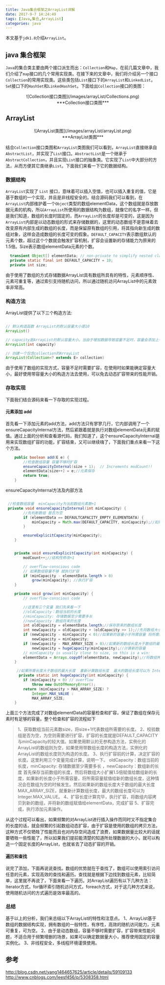 ```yaml
---
title: Java集合框架之ArrayList详解
date: 2017-9-7 14:24:49 
tags: [Java,集合,ArrayList]
categories: java
---
```


本文基于`jdk1.8`介绍`ArrayList`。
## java 集合框架
`Java`的集合类主要由两个接口派生而出：`Collection`和`Map`，在前几篇文章中，我们介绍了`map`接口的几个常用实现类。在接下来的文章中，我们将介绍另一个接口`Collection`的常用实现类。这些类包括`List`接口下的`ArrayList`和`LinkedList`，`Se`t接口下的`HashSet`和`LinkedHashSet`。下面给出`Collection`接口的类图：
<center>![Collection接口类图](/images/arrayList/Collections.png)</center><center>***Collection接口类图***</center>

## ArrayList
<center>![ArrayList类图](/images/arrayList/arrayList.png)</center><center>***ArrayList类图***</center>

结合`Collection`接口类图和`ArrayList`类图我们可以看到，`ArrayList`直接继承自`AbstractList`，并实现了`List`接口。`AbstractList`是一个继承于`AbstractCollection`，并且实现`List`接口的抽象类。它实现了`List`中大部分的方法，从而方便其它类继承`List`。下面我们来看一下它的数据结构。

### 数据结构

`ArrayList`实现了 `List` 接口，意味着可以插入空值，也可以插入重复的值，它是基于数组的一个实现，并且是非线程安全的。结合源码我们可以看到，在`ArrayList`内部维护着一个`Object`类型的数组elementData，这个数组就是存放数据元素的机构，所以`ArrayList`所使用的数据结构为数组，就像它的名字一样。但是我们知道，数组的长度时固定的，而`ArrayList`的长度却是可变的，这是因为`ArrayList`内部是以动态数组的形式来存储数据的，这里的动态数组不是意味着去改变原有内部生成的数组的长度，而是保留原有数组的引用，将其指向新生成的数组对象，这样会造成数组的长度可变的假象。`DEFAULT_CAPACITY`表示数组默认的元素个数，超过这个个数就会触发扩容机制，扩容会设置新的存储能力为原来的1.5倍。Size表示数组elementData元素的个数。

```java
  transient Object[] elementData; // non-private to simplify nested class access
  private static final int DEFAULT_CAPACITY = 10;
  private int size;
```
由于使用了数组的方式存储数据ArrayList具有数组所具有的特性，元素顺序性、元素可重复等，通过索引支持随机访问，所以通过随机访问ArrayList中的元素效率非常高。

### 构造方法
ArrayList提供了以下三个构造方法:
```java

// 默认构造函数 ArrayList的默认容量大小是10
ArrayList()

// capacity是ArrayList的默认容量大小。当由于增加数据导致容量不足时，容量会添加上一次容量大小的一半。
ArrayList(int capacity)

// 创建一个包含collection的ArrayList
ArrayList(Collection<? extends E> collection)

```
由于使用了数组的实现方式，容量不足时需要扩容，在使用时如果能确定容量大小，最好使用带容量大小的构造方法去使用，可以免去动态扩容带来的性能开销。
### 存取实现
下面我们结合源码来看一下存取的实现过程。
#### 元素添加 add
首先看一下添加元素的add方法，add方法只有寥寥几行，它内部调用了一个ensureCapacityInternal方法，然后紧跟着就是执行对数组elementData元素的赋值。通过上面的分析和查看源代码，我们知道了，这个ensureCapacityInternal是用来实现数组扩容的功能，扩容结束，又可以继续嗨了，下面我们重点来看一下这个方法。
```java
    public boolean add(E e) {
        //检查数组容量 容量不够时扩容
        ensureCapacityInternal(size + 1);  // Increments modCount!!
        elementData[size++] = e;//元素保存
        return true;
    }
```
ensureCapacityInternal方法及内部方法

```java

 //检查数组容量  minCapacity为当前数组元素数+1 
 private void ensureCapacityInternal(int minCapacity) {
        //先判断数组 是否为空
        if (elementData == DEFAULTCAPACITY_EMPTY_ELEMENTDATA) {
            minCapacity = Math.max(DEFAULT_CAPACITY, minCapacity);//如果数组为空 minCapacity取较大值
        }

        ensureExplicitCapacity(minCapacity);
    }


    private void ensureExplicitCapacity(int minCapacity) {
        modCount++;//结构性修改+1

        // overflow-conscious code
        // 如果数组容量不够 就执行扩容
        if (minCapacity - elementData.length > 0)
            grow(minCapacity); //执行扩容
    }

    private void grow(int minCapacity) {
        // overflow-conscious code

        //这里有三个变量 我们先来看一下
        //oldCapacity：数组当前的长度 
        //minCapacity: 存储数据至少需要多长 
        //newCapacity：数组将来的长度 
        int oldCapacity = elementData.length;//保存原来的数组长度
        int newCapacity = oldCapacity + (oldCapacity >> 1);//先将数组大小扩展至原来的1.5倍
        if (newCapacity - minCapacity < 0)//如果新的容量小于所需容量 将所需容量赋值给新的容量
            newCapacity = minCapacity;
        if (newCapacity - MAX_ARRAY_SIZE > 0)//如果新的数组长度大于数组的最大长度
            newCapacity = hugeCapacity(minCapacity);//计算新的容量
        // minCapacity is usually close to size, so this is a win:
        elementData = Arrays.copyOf(elementData, newCapacity);//将数组拷贝到已扩容的新数组中
    }

     //如果所需长度大于数组的最大长度  重新计算数组长度  最大的数组长度可以为 Integer.MAX_VALUE
      private static int hugeCapacity(int minCapacity) {
        if (minCapacity < 0) // overflow
            throw new OutOfMemoryError();
        return (minCapacity > MAX_ARRAY_SIZE) ?
            Integer.MAX_VALUE :
            MAX_ARRAY_SIZE;
    }

```
上面三个方法完成了对数组elementData的容量检查和扩容，保证了数组在保存元素时有足够的容量。整个检查和扩容的流程如下
>1、获取数组当前元素数size，将size+1代表数组所需要的长度。
2、校验数组是否为空，为空则需要进行扩容，扩容的长度就是DEFAULT_CAPACITY与minCapacity的较大值。如果使用默认的无参构造方法，实例化的ArrayList的数组则为空，如果使用带数组长度的构造方法，实例化的ArrayList的数组长度则为构造的长度。
3、执行扩容前的计算，决定扩容的长度。这里利用三个变量完成计算，说明一下。
oldCapacity：数组当前的长度，minCapacity: 存储数据至少需要多长 ，newCapacity：数组新的长度 
首先保存当前数组的长度，然后将数组大小扩展1.5倍赋值给数组新的长度，如果新的长度小于所需容量，将所需容量赋值给新的数组长度，这种情况会在数组为空的时候发生。然后如果新的数组长度大于数组的最大长度MAX_ARRAY_SIZE，就重新计算数组长度，最大的数组长度可以为 Integer.MAX_VALUE。
4、扩容长度计算完毕，执行扩容，将数组内容拷贝到新的数组，并将新的数组赋值给elementData，完成扩容
5、扩容完成，执行添加元素操作。

从这个过程可以看出，如果频繁的对ArrayList进行插入操作而同时又不指定集合的长度的话，就会频繁的引起数组动态扩容，由于扩容是使用的数组的拷贝方法，这种方式不仅牺牲了性能而且也对内存空间造成了浪费，如果数据量比较大的话就要牺牲一些性能了，所以如果我们提前能清楚的知道所处理数据的大小，就可以构造一个固定长度的ArrayList，也就省去了动态扩容的开销。

#### 遍历和查找
说完了添加，下面再说说查找。数组的优势就在于查找了，数组可以使用索引访问任意的元素，实现高效的查找和遍历。查找就是根据下边找到数组元素，比较简单，这里就不再说了，下面来看一下遍历。对ArrayList遍历有以下几种方法：
Iterator方式，for循环索引随机访问方式，foreach方式，对于这几种方式来说，使用随机访问的方式遍历是效率最高的。

### 总结
基于以上的分析，我们来总结以下ArrayList的特性和注意点。
1、ArrayList基于数组的数据结构实现，拥有数组的一般特性，有序性，高效的随机访问能力，元素可重复，可为空。
2、由于是动态数组，容量不够时需要扩容，扩容带来性能问题，不适合用于频繁增删的场景，如果可以确定数据量大小，推荐使用固定的容量实例化。
3、非线程安全，多线程环境谨慎使用。

## 参考
http://blog.csdn.net/yang1464657625/article/details/59109133
http://www.cnblogs.com/leesf456/p/5308358.html